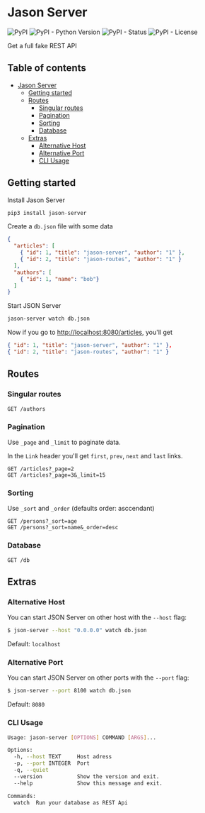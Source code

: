 # Jason Server

![PyPI](https://img.shields.io/pypi/v/jason-server)
![PyPI - Python Version](https://img.shields.io/pypi/pyversions/jason-server)
![PyPI - Status](https://img.shields.io/pypi/status/jason-server)
![PyPI - License](https://img.shields.io/pypi/l/jason-server)

Get a full fake REST API

## Table of contents

<!-- toc -->

- [Jason Server](#jason-server)
  - [Getting started](#getting-started)
  - [Routes](#routes)
    - [Singular routes](#singular-routes)
    - [Pagination](#pagination)
    - [Sorting](#sorting)
    - [Database](#database)
  - [Extras](#extras)
    - [Alternative Host](#alternative-host)
    - [Alternative Port](#alternative-port)
    - [CLI Usage](#cli-usage)

<!-- tocstop -->

## Getting started

Install Jason Server

```python
pip3 install jason-server
```

Create a `db.json` file with some data

```json
{
  "articles": [
    { "id": 1, "title": "jason-server", "author": "1" },
    { "id": 2, "title": "jason-routes", "author": "1" }
  ],
  "authors": [
    { "id": 1, "name": "bob"}
  ]
}
```

Start JSON Server

```bash
jason-server watch db.json
```

Now if you go to [http://localhost:8080/articles](http://localhost:8080/articles), you'll get

```json
{ "id": 1, "title": "jason-server", "author": "1" },
{ "id": 2, "title": "jason-routes", "author": "1" }
```

## Routes

### Singular routes

```
GET /authors
```

### Pagination

Use `_page` and `_limit` to paginate data.

In the `Link` header you'll get `first`, `prev`, `next` and `last` links.

```
GET /articles?_page=2
GET /articles?_page=3&_limit=15
```

### Sorting

Use `_sort` and `_order` (defaults order: asccendant)

```
GET /persons?_sort=age
GET /persons?_sort=name&_order=desc
```

### Database

```
GET /db
```

## Extras

### Alternative Host

You can start JSON Server on other host with the `--host` flag:

```bash
$ json-server --host "0.0.0.0" watch db.json
```

Default: `localhost`

### Alternative Port

You can start JSON Server on other ports with the `--port` flag:

```bash
$ json-server --port 8100 watch db.json
```

Default: `8080`

### CLI Usage

```bash
Usage: jason-server [OPTIONS] COMMAND [ARGS]...

Options:
  -h, --host TEXT     Host adress
  -p, --port INTEGER  Port
  -q, --quiet
  --version           Show the version and exit.
  --help              Show this message and exit.

Commands:
  watch  Run your database as REST Api
  ```



